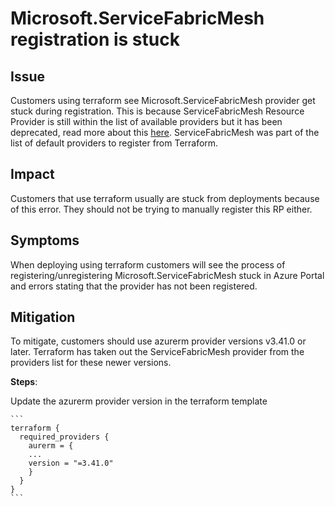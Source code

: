 # Microsoft.ServiceFabricMesh registration is stuck

## Issue
Customers using terraform see Microsoft.ServiceFabricMesh provider get stuck during registration. This is because ServiceFabricMesh Resource Provider is still within the list of available providers but it has been deprecated, read more about this [here](https://azure.microsoft.com/en-us/updates/azure-service-fabric-mesh-preview-retirement/). ServiceFabricMesh was part of the list of default providers to register from Terraform. 

## Impact
Customers that use terraform usually are stuck from deployments because of this error. They should not be trying to manually register this RP either. 

## Symptoms
When deploying using terraform customers will see the process of registering/unregistering Microsoft.ServiceFabricMesh stuck in Azure Portal and errors stating that the provider has not been registered. 



## Mitigation

To mitigate, customers should use azurerm provider versions v3.41.0 or later. Terraform has taken out the ServiceFabricMesh provider from the providers list for these newer versions.

**Steps**:

Update the azurerm provider version in the terraform template 

    ```
    terraform {
      required_providers {
        aurerm = {
        ...
        version = "=3.41.0"
        }
      }
    }
    ```
